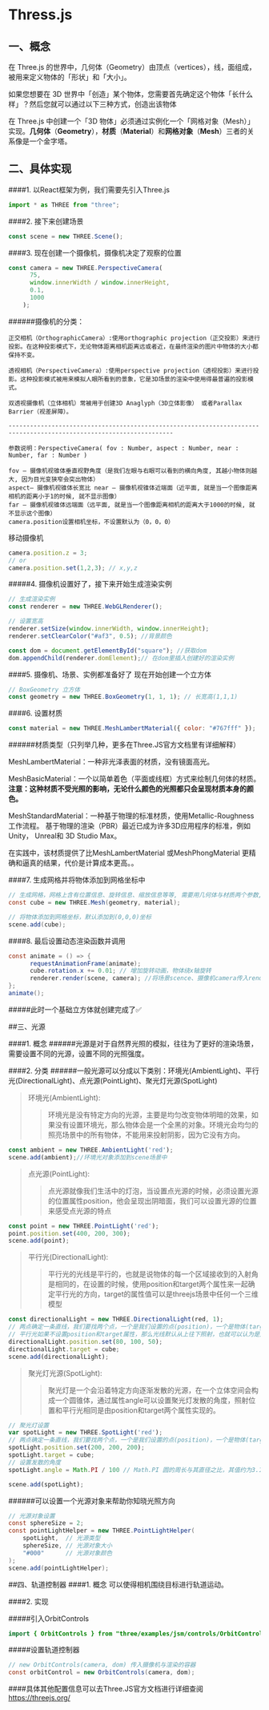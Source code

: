 # Thress.js

## 一、概念
在 Three.js 的世界中，几何体（Geometry）由顶点（vertices），线，面组成，被用来定义物体的「形状」和「大小」。

如果您想要在 3D 世界中「创造」某个物体，您需要首先确定这个物体「长什么样」？然后您就可以通过以下三种方式，创造出该物体

在 Three.js 中创建一个「3D 物体」必须通过实例化一个「网格对象（Mesh）」实现。**几何体**（**Geometry**），**材质**（**Material**）和**网格对象**（**Mesh**）三者的关系像是一个金字塔。

## 二、具体实现

####1. 以React框架为例，我们需要先引入Three.js

```javascript
import * as THREE from "three";
```

####2. 接下来创建场景

```javascript
const scene = new THREE.Scene();
```

####3. 现在创建一个摄像机，摄像机决定了观察的位置

```javascript
const camera = new THREE.PerspectiveCamera(
      75,
      window.innerWidth / window.innerHeight,
      0.1,
      1000
    );
```

######摄像机的分类：

    正交相机（OrthographicCamera）:使用orthographic projection（正交投影）来进行投影。在这种投影模式下，无论物体距离相机距离远或者近，在最终渲染的图片中物体的大小都保持不变。

    透视相机（PerspectiveCamera）:使用perspective projection（透视投影）来进行投影。这种投影模式被用来模拟人眼所看到的景象，它是3D场景的渲染中使用得最普遍的投影模式。

    双透视摄像机（立体相机）常被用于创建3D Anaglyph（3D立体影像） 或者Parallax Barrier（视差屏障）。

    --------------------------------------------------------------------------------------------------------------------

    参数说明：PerspectiveCamera( fov : Number, aspect : Number, near : Number, far : Number )

    fov — 摄像机视锥体垂直视野角度（是我们左眼与右眼可以看到的横向角度, 其越小物体则越大, 因为目光变狭窄会突出物体）
    aspect— 摄像机视锥体长宽比 near — 摄像机视锥体近端面（近平面, 就是当一个图像距离相机的距离小于1的时候, 就不显示图像）
    far — 摄像机视锥体远端面（远平面, 就是当一个图像距离相机的距离大于1000的时候, 就不显示这个图像）
    camera.position设置相机坐标，不设置默认为（0，0，0）

移动摄像机
```javascript
camera.position.z = 3;
// or
camera.position.set(1,2,3); // x,y,z
```

#####4. 摄像机设置好了，接下来开始生成渲染实例


```javascript
// 生成渲染实例
const renderer = new THREE.WebGLRenderer();

// 设置宽高
renderer.setSize(window.innerWidth, window.innerHeight);
renderer.setClearColor("#af3", 0.5); //背景颜色

const dom = document.getElementById("square"); //获取dom
dom.appendChild(renderer.domElement);// 在dom里插入创建好的渲染实例
```

####5. 摄像机、场景、实例都准备好了 现在开始创建一个立方体
``` javascript
// BoxGeometry 立方体 
const geometry = new THREE.BoxGeometry(1, 1, 1); // 长宽高(1,1,1)
```

####6. 设置材质
```javascript
const material = new THREE.MeshLambertMaterial({ color: "#767fff" });
```
######材质类型（只列举几种，更多在Three.JS官方文档里有详细解释）

MeshLambertMaterial：一种非光泽表面的材质，没有镜面高光。

MeshBasicMaterial：一个以简单着色（平面或线框）方式来绘制几何体的材质。
**注意：这种材质不受光照的影响，无论什么颜色的光照都只会呈现材质本身的颜色。**

MeshStandardMaterial：一种基于物理的标准材质，使用Metallic-Roughness工作流程。
基于物理的渲染（PBR）最近已成为许多3D应用程序的标准，例如Unity， Unreal和 3D Studio Max。

在实践中，该材质提供了比MeshLambertMaterial 或MeshPhongMaterial 更精确和逼真的结果，代价是计算成本更高。。

####7. 生成网格并将物体添加到网格坐标中
```java
// 生成网格，网格上含有位置信息、旋转信息、缩放信息等等, 需要用几何体与材质两个参数, 但其实并不像网上说的必须要有材质, 不传材质也能显示。
const cube = new THREE.Mesh(geometry, material);

// 将物体添加到网格坐标，默认添加到(0,0,0)坐标
scene.add(cube);
```
####8. 最后设置动态渲染函数并调用
```java
const animate = () => {
      requestAnimationFrame(animate);
      cube.rotation.x += 0.01; // 增加旋转动画，物体绕x轴旋转
      renderer.render(scene, camera); //将场景scence、摄像机camera传入render中
};
animate();
```


#####此时一个基础立方体就创建完成了✅

##三、光源

####1. 概念
######光源是对于自然界光照的模拟，往往为了更好的渲染场景，需要设置不同的光源，设置不同的光照强度。

####2. 分类
######一般光源可以分成以下类别：环境光(AmbientLight)、平行光(DirectionalLight)、点光源(PointLight)、聚光灯光源(SpotLight)
  
    
>环境光(AmbientLight):
>>环境光是没有特定方向的光源，主要是均匀改变物体明暗的效果，如果没有设置环境光，那么物体会是一个全黑的对象。环境光会均匀的照亮场景中的所有物体，不能用来投射阴影，因为它没有方向。

```javascript
const ambient = new THREE.AmbientLight('red');
scene.add(ambient);//环境光对象添加到scene场景中
```

>点光源(PointLight):
>>点光源就像我们生活中的灯泡，当设置点光源的时候，必须设置光源的位置属性position，他会呈现出阴暗面，我们可以设置光源的位置来感受点光源的特点

```javascript
const point = new THREE.PointLight('red');
point.position.set(400, 200, 300);
scene.add(point);
```

>平行光(DirectionalLight):
>>平行光的光线是平行的，也就是说物体的每一个区域接收到的入射角是相同的，在设置的时候，使用position和target两个属性来一起确定平行光的方向，target的属性值可以是threejs场景中任何一个三维模型

```javascript
const directionalLight = new THREE.DirectionalLight(red, 1);
// 两点确定一条直线，我们要找两个点，一个是我们设置的点(position)，一个是物体(target)
// 平行光如果不设置position和target属性，那么光线默认从上往下照射，也就可以认为是从(0,1,0)和(0,0,0)两个点确定的直线
directionalLight.position.set(80, 100, 50);
directionalLight.target = cube;
scene.add(directionalLight);
```

>聚光灯光源(SpotLight):
>>聚光灯是一个会沿着特定方向逐渐发散的光源，在一个立体空间会构成一个圆锥体，通过属性angle可以设置聚光灯发散的角度，照射位置和平行光相同是由position和target两个属性实现的。

```javascript
// 聚光灯设置
var spotLight = new THREE.SpotLight('red');
// 两点确定一条直线，我们要找两个点，一个是我们设置的点(position)，一个是物体(target)
spotLight.position.set(200, 200, 200);
spotLight.target = cube;
// 设置发散的角度
spotLight.angle = Math.PI / 100 // Math.PI 圆的周长与其直径之比，其值约为3.141,一般用来旋转，Math.PI旋转半圈，Math.PI * 0.25 八分之一圈

scene.add(spotLight);
```

######可以设置一个光源对象来帮助你知晓光照方向

```java
// 光源对象设置
const sphereSize = 2;
const pointLightHelper = new THREE.PointLightHelper(
    spotLight,  // 光源类型
    sphereSize, // 光源对象大小
    "#000"      // 光源对象颜色
);
scene.add(pointLightHelper);
```

##四、轨道控制器
####1. 概念
可以使得相机围绕目标进行轨道运动。

####2. 实现

#####引入OrbitControls
```java
import { OrbitControls } from "three/examples/jsm/controls/OrbitControls";
```

#####设置轨道控制器
```java
// new OrbitControls(camera, dom) 传入摄像机与渲染的容器
const orbitControl = new OrbitControls(camera, dom);
```

####具体其他配置信息可以去Three.JS官方文档进行详细查阅
https://threejs.org/